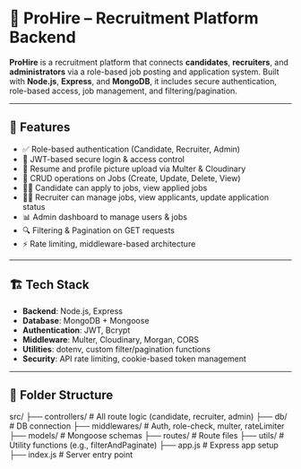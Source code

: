 # 🧠 ProHire – Recruitment Platform Backend

**ProHire** is a recruitment platform that connects **candidates**, **recruiters**, and **administrators** via a role-based job posting and application system. Built with **Node.js**, **Express**, and **MongoDB**, it includes secure authentication, role-based access, job management, and filtering/pagination.

---

## 🚀 Features

- ✅ Role-based authentication (Candidate, Recruiter, Admin)
- 🔐 JWT-based secure login & access control
- 📂 Resume and profile picture upload via Multer & Cloudinary
- 📝 CRUD operations on Jobs (Create, Update, Delete, View)
- 👨‍💻 Candidate can apply to jobs, view applied jobs
- 🧑‍💼 Recruiter can manage jobs, view applicants, update application status
- 📊 Admin dashboard to manage users & jobs
- 🔍 Filtering & Pagination on GET requests
- ⚡ Rate limiting, middleware-based architecture

---

## 🏗️ Tech Stack

- **Backend**: Node.js, Express
- **Database**: MongoDB + Mongoose
- **Authentication**: JWT, Bcrypt
- **Middleware**: Multer, Cloudinary, Morgan, CORS
- **Utilities**: dotenv, custom filter/pagination functions
- **Security**: API rate limiting, cookie-based token management

---

## 📁 Folder Structure

src/
├── controllers/ # All route logic (candidate, recruiter, admin)
├── db/ # DB connection
├── middlewares/ # Auth, role-check, multer, rateLimiter
├── models/ # Mongoose schemas
├── routes/ # Route files
├── utils/ # Utility functions (e.g., filterAndPaginate)
├── app.js # Express app setup
├── index.js # Server entry point
